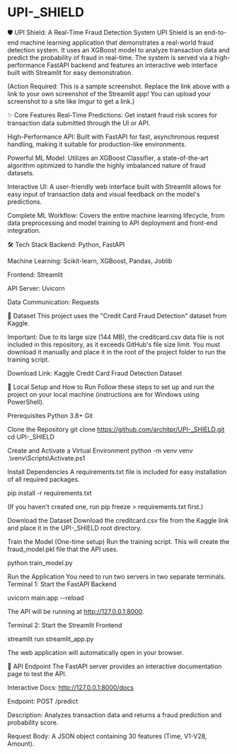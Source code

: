 # UPI-_SHIELD
🛡️ UPI Shield: A Real-Time Fraud Detection System UPI Shield is an end-to-end machine learning application that demonstrates a real-world fraud detection system. It uses an XGBoost model to analyze transaction data and predict the probability of fraud in real-time. The system is served via a high-performance FastAPI backend and features an interactive web interface built with Streamlit for easy demonstration.

(Action Required: This is a sample screenshot. Replace the link above with a link to your own screenshot of the Streamlit app! You can upload your screenshot to a site like Imgur to get a link.)

✨ Core Features Real-Time Predictions: Get instant fraud risk scores for transaction data submitted through the UI or API.

High-Performance API: Built with FastAPI for fast, asynchronous request handling, making it suitable for production-like environments.

Powerful ML Model: Utilizes an XGBoost Classifier, a state-of-the-art algorithm optimized to handle the highly imbalanced nature of fraud datasets.

Interactive UI: A user-friendly web interface built with Streamlit allows for easy input of transaction data and visual feedback on the model's predictions.

Complete ML Workflow: Covers the entire machine learning lifecycle, from data preprocessing and model training to API deployment and front-end integration.

🛠️ Tech Stack Backend: Python, FastAPI

Machine Learning: Scikit-learn, XGBoost, Pandas, Joblib

Frontend: Streamlit

API Server: Uvicorn

Data Communication: Requests

💾 Dataset This project uses the "Credit Card Fraud Detection" dataset from Kaggle.

Important: Due to its large size (144 MB), the creditcard.csv data file is not included in this repository, as it exceeds GitHub's file size limit. You must download it manually and place it in the root of the project folder to run the training script.

Download Link: Kaggle Credit Card Fraud Detection Dataset

🚀 Local Setup and How to Run Follow these steps to set up and run the project on your local machine (instructions are for Windows using PowerShell).

Prerequisites Python 3.8+
Git

Clone the Repository git clone https://github.com/architpr/UPI-_SHIELD.git cd UPI-_SHIELD

Create and Activate a Virtual Environment python -m venv venv .\venv\Scripts\Activate.ps1

Install Dependencies A requirements.txt file is included for easy installation of all required packages.

pip install -r requirements.txt

(If you haven't created one, run pip freeze > requirements.txt first.)

Download the Dataset Download the creditcard.csv file from the Kaggle link and place it in the UPI-_SHIELD root directory.

Train the Model (One-time setup) Run the training script. This will create the fraud_model.pkl file that the API uses.

python train_model.py

Run the Application You need to run two servers in two separate terminals.
Terminal 1: Start the FastAPI Backend

uvicorn main:app --reload

The API will be running at http://127.0.0.1:8000.

Terminal 2: Start the Streamlit Frontend

streamlit run streamlit_app.py

The web application will automatically open in your browser.

🔗 API Endpoint The FastAPI server provides an interactive documentation page to test the API.

Interactive Docs: http://127.0.0.1:8000/docs

Endpoint: POST /predict

Description: Analyzes transaction data and returns a fraud prediction and probability score.

Request Body: A JSON object containing 30 features (Time, V1-V28, Amount).
